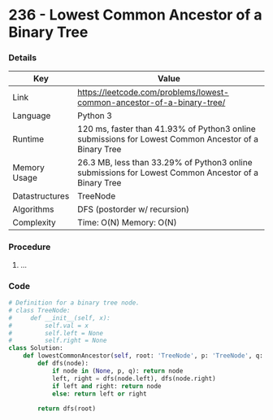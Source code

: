 # 236 - Lowest Common Ancestor of a Binary Tree

### Details

| Key | Value |
| --- | ----- |
| Link | https://leetcode.com/problems/lowest-common-ancestor-of-a-binary-tree/
| Language | Python 3
| Runtime | 120 ms, faster than 41.93% of Python3 online submissions for Lowest Common Ancestor of a Binary Tree
| Memory Usage | 26.3 MB, less than 33.29% of Python3 online submissions for Lowest Common Ancestor of a Binary Tree
| Datastructures | TreeNode
| Algorithms | DFS (postorder w/ recursion)
| Complexity | Time: O(N) Memory: O(N)

### Procedure

1. ...

### Code

```python
# Definition for a binary tree node.
# class TreeNode:
#     def __init__(self, x):
#         self.val = x
#         self.left = None
#         self.right = None
class Solution:
    def lowestCommonAncestor(self, root: 'TreeNode', p: 'TreeNode', q: 'TreeNode') -> 'TreeNode':
        def dfs(node):
            if node in (None, p, q): return node
            left, right = dfs(node.left), dfs(node.right)
            if left and right: return node
            else: return left or right
        
        return dfs(root)
```
